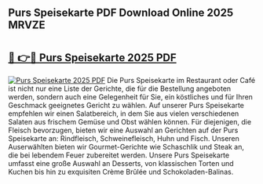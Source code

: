 ## Purs Speisekarte PDF Download Online 2025 MRVZE

# <h2><a href="http://gc7f2ix.nevu.top/?p=Purs+Speisekarte">🔗 👉🔴 Purs Speisekarte 2025 PDF</a></h2>

[![Purs Speisekarte 2025 PDF](https://i.imgur.com/dBaPXMq.png)](http://gc7f2ix.nevu.top/?p=Purs+Speisekarte)
Die Purs Speisekarte im Restaurant oder Café ist nicht nur eine Liste der Gerichte, die für die Bestellung angeboten werden, sondern auch eine Gelegenheit für Sie, ein köstliches und für Ihren Geschmack geeignetes Gericht zu wählen. Auf unserer Purs Speisekarte empfehlen wir einen Salatbereich, in dem Sie aus vielen verschiedenen Salaten aus frischem Gemüse und Obst wählen können. Für diejenigen, die Fleisch bevorzugen, bieten wir eine Auswahl an Gerichten auf der Purs Speisekarte an: Rindfleisch, Schweinefleisch, Huhn und Fisch. Unseren Auserwählten bieten wir Gourmet-Gerichte wie Schaschlik und Steak an, die bei lebendem Feuer zubereitet werden. Unsere Purs Speisekarte umfasst eine große Auswahl an Desserts, von klassischen Torten und Kuchen bis hin zu exquisiten Crème Brûlée und Schokoladen-Balinas.
